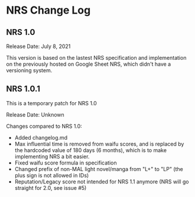 # NRS Change Log

## NRS 1.0

Release Date: July 8, 2021 

This version is based on the lastest NRS specification and implementation on the previously hosted on Google Sheet NRS, which didn't have a versioning system.

## NRS 1.0.1

This is a temporary patch for NRS 1.0

Release Date: Unknown

Changes compared to NRS 1.0:

* Added changelog.md
* Max influential time is removed from waifu scores, and is replaced by the hardcoded value of 180 days (6 months), which is to make implementing NRS a bit easier.
* Fixed waifu score formula in specification
* Changed prefix of non-MAL light novel/manga from "L+" to "LP" (the plus sign is not allowed in IDs)
* Reputation/Legacy score not intended for NRS 1.1 anymore (NRS will go straight for 2.0, see issue #5)
